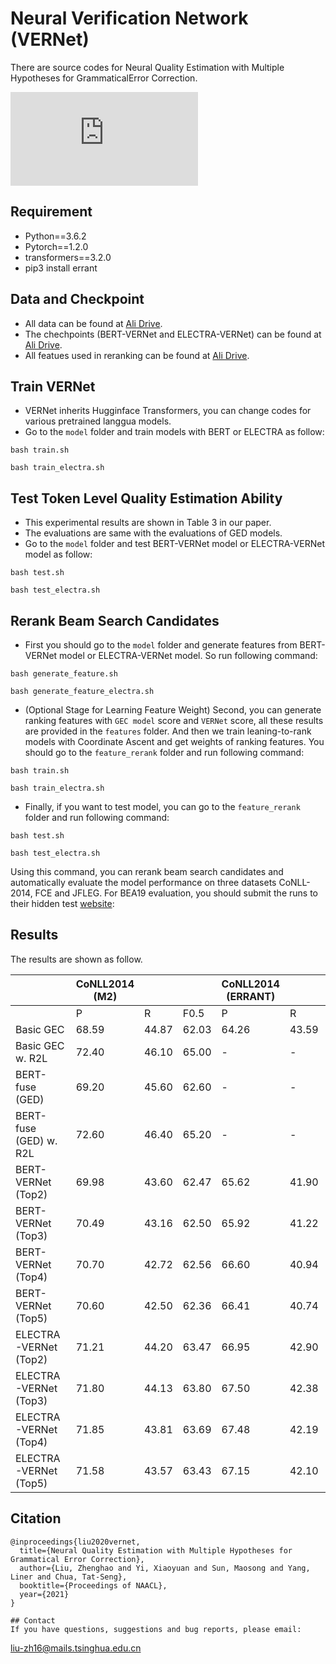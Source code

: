 #  Neural Verification Network (VERNet)
There are source codes for Neural Quality Estimation with Multiple Hypotheses for GrammaticalError Correction.

![model](https://github.com/thunlp/VERNet/blob/master/model.pdf)



## Requirement
* Python==3.6.2
* Pytorch==1.2.0
* transformers==3.2.0
* pip3 install errant


## Data and Checkpoint
* All data can be found at [Ali Drive](https://thunlp.oss-cn-qingdao.aliyuncs.com/VERNet/data.zip).
* The chechpoints (BERT-VERNet and ELECTRA-VERNet) can be found at [Ali Drive](https://thunlp.oss-cn-qingdao.aliyuncs.com/VERNet/checkpoints.zip).
* All featues used in reranking can be found at [Ali Drive](https://thunlp.oss-cn-qingdao.aliyuncs.com/VERNet/features.zip).

## Train VERNet
* VERNet inherits Hugginface Transformers, you can change codes for various pretrained langgua models.
* Go to the ``model`` folder and train models with BERT or ELECTRA as follow:
```
bash train.sh
```
```
bash train_electra.sh
```


## Test Token Level Quality Estimation Ability
* This experimental results are shown in Table 3 in our paper.
* The evaluations are same with the evaluations of GED models.
* Go to the ``model`` folder and test BERT-VERNet model or ELECTRA-VERNet model as follow:
```
bash test.sh
```
```
bash test_electra.sh
```

## Rerank Beam Search Candidates
* First you should go to the ``model`` folder and generate features from BERT-VERNet model or ELECTRA-VERNet model. So run following command:
```
bash generate_feature.sh
```
```
bash generate_feature_electra.sh
```

* (Optional Stage for Learning Feature Weight) Second, you can generate ranking features with ``GEC model`` score and ``VERNet`` score, all these results are provided in the ``features`` folder. And then we train leaning-to-rank models with Coordinate Ascent and get weights of ranking features. You should go to the ``feature_rerank`` folder and run following command:
```
bash train.sh
```
```
bash train_electra.sh
```

* Finally, if you want to test model, you can go to the ``feature_rerank`` folder and run following command:
```
bash test.sh
```
```
bash test_electra.sh
```
 Using this command, you can rerank beam search candidates and automatically evaluate the model performance on three datasets CoNLL-2014, FCE and JFLEG. For BEA19 evaluation, you should submit the runs to their hidden test [website](https://competitions.codalab.org/competitions/20228):



## Results
The results are shown as follow.

|                        | CoNLL2014 (M2) |        |        | CoNLL2014 (ERRANT) |        |        | FCE    |        |        | BEA19  |        |        | JFLEG  |
|------------------------|----------------|--------|--------|--------------------|--------|--------|--------|--------|--------|--------|--------|--------|--------|
|                        | P              | R      | F0.5   | P                  | R      | F0.5   | P      | R      | F0.5   | P      | R      | F0.5   | GLEU   |
| Basic GEC              | 68.59          | 44.87  | 62.03  | 64.26              | 43.59  | 58.69  | 55.11  | 41.61  | 51.75  | 66.20  | 61.40  | 65.20  | 61.00  |
| Basic GEC w. R2L       | 72.40          | 46.10  | 65.00  | -                  | -      | -      | -      | -      | -      | 74.70  | 56.70  | 70.20  | 61.40  |
| BERT-fuse (GED)        | 69.20          | 45.60  | 62.60  | -                  | -      | -      | -      | -      | -      | 67.10  | 60.10  | 65.60  | 61.30  |
| BERT-fuse (GED) w. R2L | 72.60          | 46.40  | 65.20  | -                  | -      | -      | -      | -      | -      | 72.30  | 61.40  | 69.80  | 62.00  |
| BERT-VERNet (Top2)     | 69.98          | 43.60  | 62.47  | 65.62              | 41.90  | 58.98  | 58.57  | 41.53  | 54.13  | 68.42  | 60.30  | 66.63  | 61.17  |
| BERT-VERNet (Top3)     | 70.49          | 43.16  | 62.50  | 65.92              | 41.22  | 58.86  | 59.20  | 41.53  | 54.55  | 69.03  | 60.20  | 67.06  | 61.20  |
| BERT-VERNet (Top4)     | 70.70          | 42.72  | 62.56  | 66.60              | 40.94  | 59.20  | 59.55  | 41.50  | 54.80  | 69.40  | 60.17  | 67.30  | 61.16  |
| BERT-VERNet (Top5)     | 70.60          | 42.50  | 62.36  | 66.41              | 40.74  | 58.98  | 59.60  | 41.48  | 54.80  | 69.39  | 60.12  | 67.32  | 61.10  |
| ELECTRA-VERNet (Top2)  | 71.21          | 44.20  | 63.47  | 66.95              | 42.90  | 60.22  | 58.31  | 41.97  | 54.09  | 69.27  | 61.22  | 67.50  | 61.60  |
| ELECTRA-VERNet (Top3)  | 71.80          | 44.13  | 63.80  | 67.50              | 42.38  | 60.30  | 59.02  | 41.99  | 54.59  | 70.64  | 61.78  | 68.67  | 61.80  |
| ELECTRA-VERNet (Top4)  | 71.85          | 43.81  | 63.69  | 67.48              | 42.19  | 60.25  | 59.65  | 42.12  | 55.07  | 70.90  | 62.00  | 68.90  | 62.00  |
| ELECTRA-VERNet (Top5)  | 71.58          | 43.57  | 63.43  | 67.15              | 42.10  | 60.01  | 59.90  | 42.10  | 55.20  | 70.79  | 61.74  | 68.77  | 62.07  |







## Citation
```
@inproceedings{liu2020vernet,
  title={Neural Quality Estimation with Multiple Hypotheses for Grammatical Error Correction},
  author={Liu, Zhenghao and Yi, Xiaoyuan and Sun, Maosong and Yang, Liner and Chua, Tat-Seng},
  booktitle={Proceedings of NAACL},
  year={2021}
}
```

```
## Contact
If you have questions, suggestions and bug reports, please email:
```
liu-zh16@mails.tsinghua.edu.cn
```
